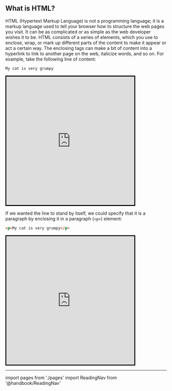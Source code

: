 ## What is HTML?

HTML (Hypertext Markup Language) is not a programming language; it is a markup language used to tell your browser how to structure the web pages you visit. It can be as complicated or as simple as the web developer wishes it to be. HTML consists of a series of elements, which you use to enclose, wrap, or mark up different parts of the content to make it appear or act a certain way. The enclosing tags can make a bit of content into a hyperlink to link to another page on the web, italicize words, and so on. For example, take the following line of content:

```html
My cat is very grumpy
```

<iframe src="https://codepen.io/gstark/full/QZPzaG/" height="400" width="400" style="border: 3px solid black"></iframe>

If we wanted the line to stand by itself, we could specify that it is a paragraph by enclosing it in a paragraph (`<p>`) element:

```html
<p>My cat is very grumpy</p>
```

<iframe src="https://codepen.io/gstark/full/YJMdOo/" height="400" width="400" style="border: 3px solid black"></iframe>

---

import pages from './pages'
import ReadingNav from '@handbook/ReadingNav'

<ReadingNav pages={pages}/>
